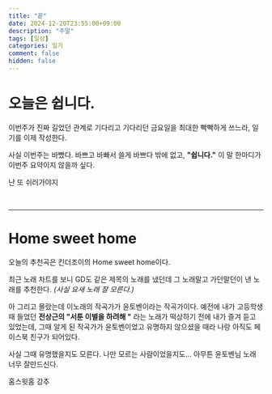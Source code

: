 ```yaml
---
title: "끝"
date: 2024-12-20T23:55:00+09:00
description: "주말"
tags: [일상]
categories: 일기
comment: false
hidden: false
---
```


# 오늘은 쉽니다.
이번주가 진짜 길었던 관계로 기다리고 기다리던 금요일을 최대한 빡빡하게 쓰느라, 일기를 이제 작성한다.

사실 이번주는 바빴다. 바쁘고 바빠서 쓸게 바쁘다 밖에 없고, **"쉽니다."** 이 말 한마디가 이번주 요약이지 않을까 싶다.

난 또 쉬러가야지

&nbsp;

---

# Home sweet home
오늘의 추천곡은 킨더조이의 Home sweet home이다.

최근 노래 차트를 보니 GD도 같은 제목의 노래를 냈던데 그 노래말고 가던말던이 낸 노래를 추천한다. _(사실 요새 노래 잘 모른다.)_

아 그리고 몰랐는데 이노래의 작곡가가 윤토벤이라는 작곡가이다. 예전에 내가 고등학생 때 들었던 **전상근의 "서툰 이별을 하려해 "** 라는 노래가 떡상하기 전에 내가 즐겨 듣고 있었는데, 그때 알게 된 작곡가가 윤토벤이었고 유명하지 않으셨을 때라 나랑 아직도 페이스북 친구가 되어있다.

사실 그때 유명했을지도 모른다. 나만 모르는 사람이었을지도... 아무튼 윤토벤님 노래 너무 잘만드신다.

홈스윗홈 강추